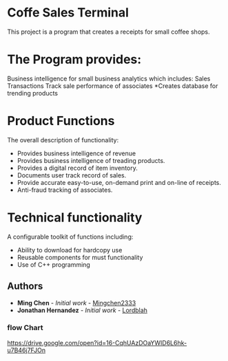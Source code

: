 # Coffe Sales Terminal
This project is a program that creates a receipts for small coffee shops. 

 
# The Program provides:
Business intelligence for small business analytics which includes:
Sales Transactions
Track sale performance of associates
 *Creates database for trending products


# Product Functions
The overall description of functionality:
* Provides business intelligence of revenue 
* Provides business intelligence of treading products.
* Provides a digital record of item inventory.
* Documents user track record of sales.
* Provide accurate easy-to-use, on-demand print and on-line of receipts. 
* Anti-fraud tracking of associates. 

# Technical functionality
A configurable toolkit of functions including:
* Ability to download for hardcopy use
* Reusable components for must functionality
* Use of C++ programming 
## Authors

* **Ming Chen** - *Initial work* - [Mingchen2333](https://github.com/Mingchen2333)
* **Jonathan Hernandez** - *Initial work* - [Lordblah](https://github.com/lordblah)

### flow Chart
https://drive.google.com/open?id=16-CqhUAzDOaYWID6L6hk-u7B46j7FJOn
